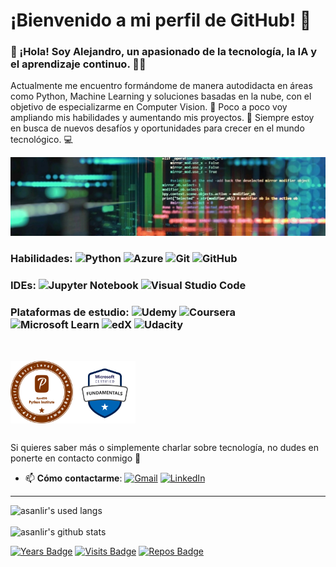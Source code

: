 # ¡Bienvenido a mi perfil de GitHub! 🐙
### 👋 ¡Hola! Soy Alejandro, un apasionado de la tecnología, la IA y el aprendizaje continuo. 👨‍💻

Actualmente me encuentro formándome de manera autodidacta en áreas como Python, Machine Learning y soluciones basadas en la nube, con el objetivo de especializarme en Computer Vision. 🎯 Poco a poco voy ampliando mis habilidades y aumentando mis proyectos. 🚀 Siempre estoy en busca de nuevos desafíos y oportunidades para crecer en el mundo tecnológico. 💻 

![image](https://raw.githubusercontent.com/asanlir/asanlir/main/assets/1699565272303.jpg)

### Habilidades: ![Python](https://img.shields.io/badge/python-3670A0?style=plastic&logo=python&logoColor=ffdd54) ![Azure](https://img.shields.io/badge/azure-%230072C6.svg?style=plastic&logo=microsoftazure&logoColor=white) ![Git](https://img.shields.io/badge/git-%23F05033.svg?style=plastic&logo=git&logoColor=white) ![GitHub](https://img.shields.io/badge/github-%23121011.svg?style=plastic&logo=github&logoColor=white) 

### IDEs: ![Jupyter Notebook](https://img.shields.io/badge/jupyter-%23FA0F00.svg?style=plastic&logo=jupyter&logoColor=white) ![Visual Studio Code](https://img.shields.io/badge/Visual%20Studio%20Code-0078d7.svg?style=plastic&logo=visual-studio-code&logoColor=white)

### Plataformas de estudio: ![Udemy](https://img.shields.io/badge/Udemy-A435F0?style=plastic&logo=Udemy&logoColor=white) ![Coursera](https://img.shields.io/badge/Coursera-%230056D2.svg?style=plastic&logo=Coursera&logoColor=white) ![Microsoft Learn](https://img.shields.io/badge/Microsoft_Learn-258ffa?style=plastic&logo=microsoft&logoColor=white) ![edX](https://img.shields.io/badge/edX-%2302262B.svg?style=plastic&logo=edX&logoColor=white) ![Udacity](https://img.shields.io/badge/Udacity-grey?style=plastic&logo=udacity&logoColor=15B8E6)

<br>

<img align="left" width="100" height="100" src="https://raw.githubusercontent.com/asanlir/asanlir/main/assets/PCEP.png"><img align="left" width="100" height="100" src="https://raw.githubusercontent.com/asanlir/asanlir/main/assets/Azure%20AI%20Fundamentals.png"><br>

<br>
<br>
<br>
<br>
<br>

Si quieres saber más o simplemente charlar sobre tecnología, no dudes en ponerte en contacto conmigo 💬
- 📫 **Cómo** **contactarme**: [![Gmail](https://img.shields.io/badge/Gmail-D14836?logo=gmail&logoColor=white)](mailto:alejandrosanchezlirola@gmail.com) [![LinkedIn](https://img.shields.io/badge/Linkedin-%230077B5.svg?logo=linkedin&logoColor=white)](https://www.linkedin.com/in/alejandro-sanchez-lirola/)

<hr>

![asanlir's used langs](https://github-readme-stats.vercel.app/api/top-langs/?username=asanlir&theme=dark)<br>
<br>![asanlir's github stats](https://github-readme-stats.vercel.app/api?username=asanlir&show_icons=true&theme=dark)

[![Years Badge](https://badges.pufler.dev/years/asanlir)](https://badges.pufler.dev) [![Visits Badge](https://badges.pufler.dev/visits/asanlir/asanlir)](https://badges.pufler.dev) [![Repos Badge](https://badges.pufler.dev/repos/asanlir)](https://badges.pufler.dev)

